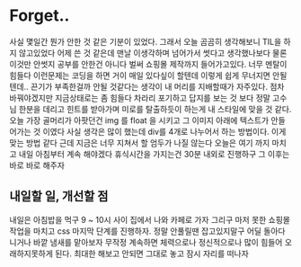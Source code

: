 # Forget..

사실 몇일간 뭔가 안한 것 같은 기분이 있었다. 그래서 오늘 곰곰히 생각해보니 TIL을 하지 않고있었다 어제 쓴 것 같은데 맨날 이생각하며
넘어가서 썻다고 생각했나보다 물론 이것만 안썻지 공부를 안한건 아니다 벌써 쇼핑몰 제작까지 들어가고있다. 너무 멘탈이 힘들다 이런문제는 
코딩을 하면 거이 매일 있다싶이 할텐데 이렇게 쉽게 무너지면 안될텐데.. 끈기가 부족한걸까 안될 것같다는 생각이 내 머리를 지배할때가 자주있다.
점차 바꿔야겠지만 지금상태로는 좀 힘들다 차라리 포기하고 답지를 보는 것 보다 정말 고수님 한분을 데리고 힌트를 받아가며 미로를 탈출하듯이 
하는게 내 스타일에 맞을 것 같다. 오늘 가장 골머리가 아팟던건 img 를 float 을 시키고 그 이미지 아래에 텍스트가 안들어가는 것 이였다
사실 생각은 많이 했는데 div를 4개로 나누어서 하는 방법이다. 이게 맞는 방법 같다 근데 지금은 너무 지쳐서 할 엄두가 나질 않는다 오늘은 여기 까지 마치고 내일 아침부터 계속 해야겠다 휴식시간을 가지는건 30분 내외로 진행하구 그 이후는 바로 바로 해주자

## 내일할 일, 개선할 점

내일은 아침밥을 먹구 9 ~ 10시 사이 집에서 나와 카페로 가자 그리구 마저 못한 쇼핑몰 작업을 마치고 css 마지막 단계를 진행하자.
정말 안풀릴땐 잡고있지말구 어딜 돌아다니거나 바깥 냄새를 맡아보자 무작정 계속하면 체력으로나 정신적으로나 많이 힘들어 오래하지못하게 된다.
최대한 해보고 안되면 그대로 놓고 잠시 자리를 떠나자
